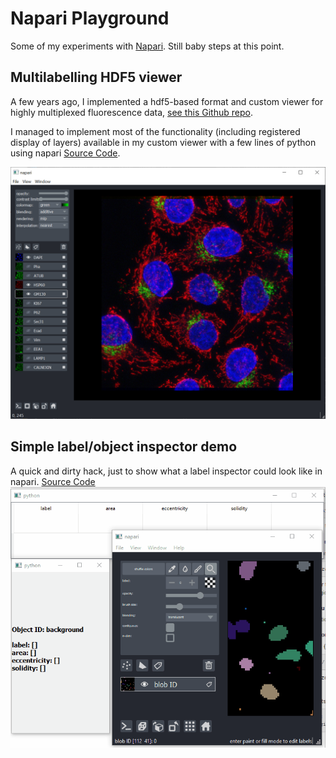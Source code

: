 # Napari Playground

Some of my experiments with [Napari](https://github.com/napari/napari). Still baby steps at this point.

## Multilabelling HDF5 viewer

A few years ago, I implemented a hdf5-based format and custom viewer for highly multiplexed 
fluorescence data, [see this Github repo](https://github.com/VolkerH/Multilabelling_HDF5_View).

I managed to implement most of the functionality (including registered display of layers) 
available in my custom viewer with a few lines of python using napari [Source Code](./Multilabelling/multilabel.py).

![](./Gallery/multilabelling.png)

## Simple label/object inspector demo

A quick and dirty hack, just to show what a label inspector could look like in napari. [Source Code](./CustomMouseFunctions/custom_mouse_functions.py)
![](./Gallery/napari_label_inspector.gif)
